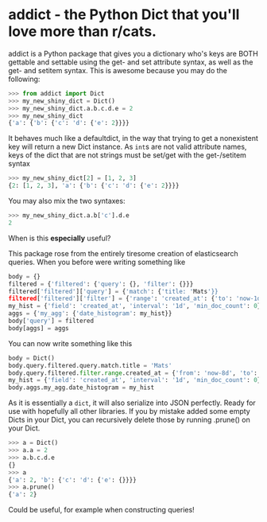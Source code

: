 # addict - the Python Dict that you'll love more than r/cats.

addict is a Python package that gives you a dictionary who's keys are BOTH gettable and settable using the get- and set attribute syntax, as well as the get- and setitem syntax. This is awesome because you may do the following:

```Python
>>> from addict import Dict
>>> my_new_shiny_dict = Dict()
>>> my_new_shiny_dict.a.b.c.d.e = 2
>>> my_new_shiny_dict
{'a': {'b': {'c': 'd': {'e': 2}}}}
```
It behaves much like a defaultdict, in the way that trying to get a nonexistent key will return a new Dict instance. As ```int```s are not valid attribute names, keys of the dict that are not strings must be set/get with the get-/setitem syntax
```Python
>>> my_new_shiny_dict[2] = [1, 2, 3]
{2: [1, 2, 3], 'a': {'b': {'c': 'd': {'e': 2}}}}
```
You may also mix the two syntaxes:
```Python
>>> my_new_shiny_dict.a.b['c'].d.e
2
```
When is this **especially** useful? 

This package rose from the entirely tiresome creation of elasticsearch queries. When you before were writing something like
```Python
body = {}
filtered = {'filtered': {'query': {}, 'filter': {}}}
filtered['filtered']['query'] = {'match': {'title: 'Mats'}}
filtered['filtered']['filter'] = {'range': 'created_at': {'to': 'now-1d', 'from': 'now-8d'}}
my_hist = {'field': 'created_at', 'interval': '1d', 'min_doc_count': 0}
aggs = {'my_agg': {'date_histogram': my_hist}}
body['query'] = filtered
body[aggs] = aggs

```
You can now write something like this
```Python
body = Dict()
body.query.filtered.query.match.title = 'Mats'
body.query.filtered.filter.range.created_at = {'from': 'now-8d', 'to': 'now-1d'}
my_hist = {'field': 'created_at', 'interval': '1d', 'min_doc_count': 0}
body.aggs.my_agg.date_histogram = my_hist
```

As it is essentially a ```dict```, it will also serialize into JSON perfectly. Ready for use with hopefully all other libraries. If you by mistake added some empty Dicts in your Dict, you can recursively delete those by running .prune() on your Dict.
```Python
>>> a = Dict()
>>> a.a = 2
>>> a.b.c.d.e
{}
>>> a
{'a': 2, 'b': {'c': 'd': {'e': {}}}}
>>> a.prune()
{'a': 2}
```
Could be useful, for example when constructing queries!
